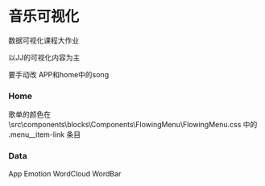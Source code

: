 # 音乐可视化

数据可视化课程大作业

以JJ的可视化内容为主



要手动改
APP和home中的song


### Home

歌单的颜色在\src\components\blocks\Components\FlowingMenu\FlowingMenu.css
中的 .menu__item-link 条目

### Data

App
Emotion
WordCloud
WordBar
